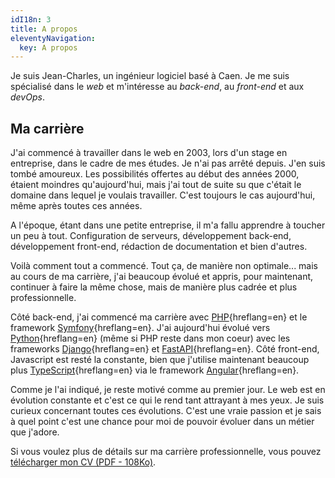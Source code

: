 ```yaml
---
idI18n: 3
title: A propos
eleventyNavigation:
  key: A propos
---
```


Je suis Jean-Charles, un ingénieur logiciel basé à Caen. Je me suis spécialisé dans le _web_ et m'intéresse au _back-end_, au _front-end_ et aux _devOps_.

## Ma carrière

J'ai commencé à travailler dans le web en 2003, lors d'un stage en entreprise, dans le cadre de mes études. Je n'ai pas arrêté depuis. J'en suis tombé amoureux. Les possibilités offertes au début des années 2000, étaient moindres qu'aujourd'hui, mais j'ai tout de suite su que c'était le domaine dans lequel je voulais travailler. C'est toujours le cas aujourd'hui, même après toutes ces années.

A l'époque, étant dans une petite entreprise, il m'a fallu apprendre à toucher un peu à tout. Configuration de serveurs, développement back-end, développement front-end, rédaction de documentation et bien d'autres.

Voilà comment tout a commencé. Tout ça, de manière non optimale... mais au cours de ma carrière, j'ai beaucoup évolué et appris, pour maintenant, continuer à faire la même chose, mais de manière plus cadrée et plus professionnelle.

Côté back-end, j'ai commencé ma carrière avec [PHP](https://www.php.net/){hreflang=en} et le framework [Symfony](https://symfony.com/){hreflang=en}. J'ai aujourd'hui évolué vers [Python](https://www.python.org/){hreflang=en} (même si PHP reste dans mon coeur) avec les frameworks [Django](https://www.djangoproject.com/){hreflang=en} et [FastAPI](https://fastapi.tiangolo.com/){hreflang=en}. Côté front-end, Javascript est resté la constante, bien que j'utilise maintenant beaucoup plus [TypeScript](https://www.typescriptlang.org/){hreflang=en} via le framework [Angular](https://angular.io/){hreflang=en}.

Comme je l'ai indiqué, je reste motivé comme au premier jour. Le web est en évolution constante et c'est ce qui le rend tant attrayant à mes yeux. Je suis curieux concernant toutes ces évolutions. C'est une vraie passion et je sais à quel point c'est une chance pour moi de pouvoir évoluer dans un métier que j'adore.

Si vous voulez plus de détails sur ma carrière professionnelle, vous pouvez <a href="/assets/documents/cv_ingenieur_logiciel_jcletousey.pdf" download="cv_ingenieur_logiciel_jcletousey.pdf">télécharger mon CV (PDF - 108Ko)</a>.
